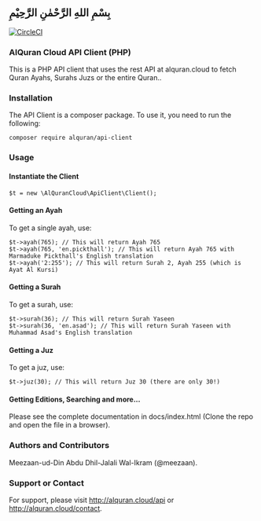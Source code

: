 ## بِسْمِ اللهِ الرَّحْمٰنِ الرَّحِيْمِ

[![CircleCI](https://circleci.com/gh/islamic-network/alquran-api-client-php.svg?style=shield)](https://circleci.com/gh/islamic-apps/alquran-api-client-php)

### AlQuran Cloud API Client (PHP)
This is a PHP API client that uses the rest API at alquran.cloud to fetch Quran Ayahs, Surahs Juzs or the entire Quran..


### Installation
The API Client is a composer package. To use it, you need to run the following:
```
composer require alquran/api-client
```

### Usage

#### Instantiate the Client
```
$t = new \AlQuranCloud\ApiClient\Client();
```

#### Getting an Ayah
To get a single ayah, use:
```
$t->ayah(765); // This will return Ayah 765
$t->ayah(765, 'en.pickthall'); // This will return Ayah 765 with Marmaduke Pickthall's English translation
$t->ayah('2:255'); // This will return Surah 2, Ayah 255 (which is Ayat Al Kursi)
```

#### Getting a Surah
To get a surah, use:
```
$t->surah(36); // This will return Surah Yaseen
$t->surah(36, 'en.asad'); // This will return Surah Yaseen with Muhammad Asad's English translation
```

#### Getting a Juz
To get a juz, use:
```
$t->juz(30); // This will return Juz 30 (there are only 30!)
```

#### Getting Editions, Searching and more...
Please see the complete documentation in docs/index.html (Clone the repo and open the file in a browser).

### Authors and Contributors
Meezaan-ud-Din Abdu Dhil-Jalali Wal-Ikram (@meezaan).

### Support or Contact
For support, please visit http://alquran.cloud/api or http://alquran.cloud/contact.
